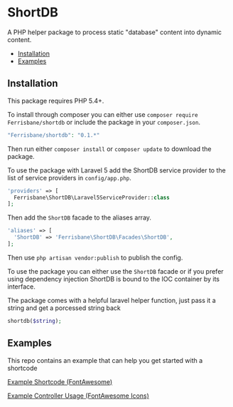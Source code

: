 # ShortDB
A PHP helper package to process static "database" content into dynamic content.

- [Installation](#installation)
- [Examples](#examples)

## Installation
This package requires PHP 5.4+.

To install through composer you can either use `composer require Ferrisbane/shortdb` or include the package in your `composer.json`.

```php
"Ferrisbane/shortdb": "0.1.*"
```

Then run either `composer install` or `composer update` to download the package.

To use the package with Laravel 5 add the ShortDB service provider to the list of service providers in `config/app.php`.

```php
'providers' => [
  Ferrisbane\ShortDB\Laravel5ServiceProvider::class
];
```

Then add the `ShortDB` facade to the aliases array.

```php
'aliases' => [
  'ShortDB' => 'Ferrisbane\ShortDB\Facades\ShortDB',
];
```

Then use `php artisan vendor:publish` to publish the config. 

To use the package you can either use the `ShortDB` facade or if you prefer using dependency injection ShortDB is bound to the IOC container by its interface.

The package comes with a helpful laravel helper function, just pass it a string and get a porcessed string back

```php
shortdb($string);
```


## Examples

This repo contains an example that can help you get started with a shortcode

[Example Shortcode (FontAwesome)](ExampleShortcode.md)

[Example Controller Usage (FontAwesome Icons)](ExampleUsage.md)